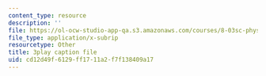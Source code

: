 ```yaml
---
content_type: resource
description: ''
file: https://ol-ocw-studio-app-qa.s3.amazonaws.com/courses/8-03sc-physics-iii-vibrations-and-waves-fall-2016/cd12d49f6129ff1711a2f7f138409a17_Dlhma3z57SA.srt
file_type: application/x-subrip
resourcetype: Other
title: 3play caption file
uid: cd12d49f-6129-ff17-11a2-f7f138409a17
---
```

